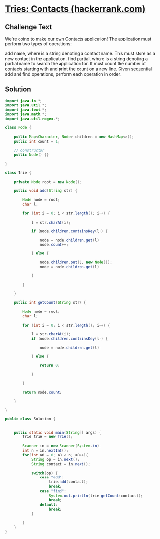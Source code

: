 # [Tries: Contacts (hackerrank.com)](https://www.hackerrank.com/challenges/ctci-contacts/problem) 

## Challenge Text

We're going to make our own Contacts application! The application must perform two types of operations:

add name, where  is a string denoting a contact name. This must store  as a new contact in the application.
find partial, where  is a string denoting a partial name to search the application for. It must count the number of contacts starting with  and print the count on a new line.
Given  sequential add and find operations, perform each operation in order.

## Solution

```java
import java.io.*;
import java.util.*;
import java.text.*;
import java.math.*;
import java.util.regex.*;

class Node {
        
    public Map<Character, Node> children = new HashMap<>();
    public int count = 1;
    
    // constructor
    public Node() {}
    
}

class Trie {
    
    private Node root = new Node();

    public void add(String str) {
        
        Node node = root;
        char l;
        
        for (int i = 0; i < str.length(); i++) {
            
            l = str.charAt(i);

            if (node.children.containsKey(l)) {

                node = node.children.get(l);
                node.count++;

            } else {

                node.children.put(l, new Node());
                node = node.children.get(l);

            }
            
        }

    }
    
    public int getCount(String str) {
           
        Node node = root;
        char l;
        
        for (int i = 0; i < str.length(); i++) {
            
            l = str.charAt(i);
            if (node.children.containsKey(l)) {

                node = node.children.get(l);

            } else {

                return 0;

            }
            
        }
        
        return node.count;
        
    }

}

public class Solution {

    
    public static void main(String[] args) {
        Trie trie = new Trie();
        
        Scanner in = new Scanner(System.in);
        int n = in.nextInt();
        for(int a0 = 0; a0 < n; a0++){
            String op = in.next();
            String contact = in.next();

            switch(op) {
                case "add":
                    trie.add(contact);
                    break;
                case "find":
                    System.out.println(trie.getCount(contact));
                    break;
                default:
                    break;
            }
            
        }
    }
}
```

